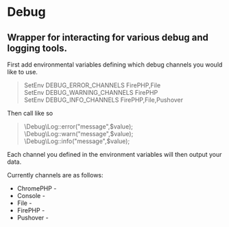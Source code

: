 # Debug

## Wrapper for interacting for various debug and logging tools.

First add environmental variables defining which debug channels you would like to use.

> SetEnv DEBUG_ERROR_CHANNELS FirePHP,File  
> SetEnv DEBUG_WARNING_CHANNELS FirePHP  
> SetEnv DEBUG_INFO_CHANNELS FirePHP,File,Pushover  

Then call like so

> \Debug\Log::error("message",$value);  
> \Debug\Log::warn("message",$value);  
> \Debug\Log::info("message",$value);  

Each channel you defined in the environment variables will then output your data.


Currently channels are as follows:

- ChromePHP - 
- Console - 
- File - 
- FirePHP -
- Pushover - 
